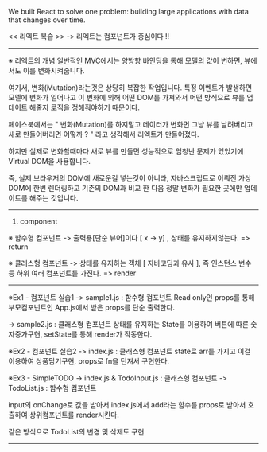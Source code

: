We built React to solve one problem: building large applications with data that changes over time.

<< 리엑트 복습 >> 
-> 리엑트는 컴포넌트가 중심이다 !! 
___________________________________________________________________________________________

※ 리엑트의 개념 
 일반적인 MVC에서는 양방향 바인딩을 통해 모델의 값이 변하면, 뷰에서도 이를 변화시켜줍니다.

 여기서, 변화(Mutation)라는것은 상당히 복잡한 작업입니다. 특정 이벤트가 발생하면 모델에 변화가 일어나고 이 변화에 의해 어떤 DOM를 가져와서 어떤 방식으로 뷰를 업데이트 해줄지 로직을 정해줘야하기 때문이다. 

 페이스북에서는 " 변화(Mutation)를 하지말고 데이터가 변화면 그냥 뷰를 날려버리고 새로 만들어버리면 어떻까 ? " 라고 생각해서 리엑트가 만들어졌다. 

 하지만 실제로 변화할때마다 새로 뷰를 만들면 성능적으로 엄청난 문제가 있었기에 Virtual DOM을 사용합니다. 
 
 즉, 실제 브라우저의 DOM에 새로운걸 넣는것이 아니라, 자바스크립트로 이뤄진 가상DOM에 한번 렌더링하고 기존의 DOM과 비교 한 다음 정말 변화가 필요한 곳에만 업데이트를 해주는 것입니다.
___________________________________________________________________________________________

1. component 

※ 함수형 컴포넌트 
-> 출력용[단순 뷰어]이다 [ x -> y] , 상태를 유지하지않는다.
=> return

※ 클래스형 컴포넌트
-> 상태를 유지하는 객체 [ 자바코딩과 유사 ],
 즉 인스턴스 변수 등 하위 여러 컴포넌트를 가진다.
=> render
___________________________________________________________________________________________
※Ex1 - 컴포넌트 실습1
-> sample1.js : 함수형 컴포넌트
Read only인 props를 통해 부모컴포넌트인 App.js에서 받은 props를 단순 출력한다.

-> sample2.js : 클래스형 컴포넌트
상태를 유지하는 State를 이용하여 버튼에 따른 숫자증가구현, setState를 통해 render가 작동한다.

※Ex2 - 컴포넌트 실습2
-> index.js : 클래스형 컴포넌트 
state로 arr를 가지고 이걸 이용하여 상품담기구현, props로 fn을 던져서 구현한다.

※Ex3 - SimpleTODO
-> index.js & TodoInput.js : 클래스형 컴포넌트
-> TodoList.js : 함수형 컴포넌트

input의 onChange로 값을 받아서 index.js에서 add라는 함수를 props로 받아서 호출하여
상위컴포넌트를 render시킨다. 

같은 방식으로 TodoList의 변경 및 삭제도 구현 
_________________________________________________________________________________________


